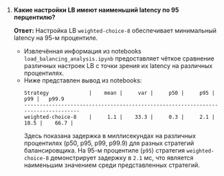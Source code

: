1. **Какие настройки LB имеют наименьший latency по 95 перцентилю?**

   **Ответ:** Настройка LB `weighted-choice-8` обеспечивает минимальный latency на 95-м процентиле.
   
   - Извлечённая информация из notebooks `load_balancing_analysis.ipynb` предоставляет чёткое сравнение различных настроек LB с точки зрения их latency на различных процентилях.
   - Ниже представлен вывод из notebooks:
     ```
     Strategy             |    mean |     var |     p50 |     p95 |     p99 |   p99.9 
     ---------------------------------------------------------------------------------
     weighted-choice-8    |     1.1 |    33.3 |     0.3 |     2.1 |    18.5 |    66.7 |
     ```
     Здесь показана задержка в миллисекундах на различных процентилях (p50, p95, p99, p99.9) для разных стратегий балансировщика. На 95-м процентиле (`p95`) стратегия `weighted-choice-8` демонстрирует задержку в `2.1` мс, что является наименьшим значением среди представленных стратегий.

